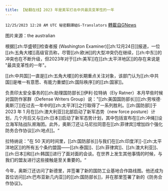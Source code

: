 ```yaml
---
title: 【秘翻在线】2023 年是美军打击中共最具变革性的一年
---
```

`12/25/2023 12:28 AM UTC 秘密翻譯組G-Translators` [轉載自GNews](https://gnews.org/articles/2147898)

图片来源：the australian

根据[[zh:华盛顿]]检查者报 (Washington Examiner)[[zh:12月24日]]报道，一位[[zh:五角大楼]]高级官员称，尽管[[zh:欧洲]]的大型冲突仍在继续，[[zh:中东]]的冲突也在不断升级，但2023年对于[[zh:美军]]在[[zh:太平洋地区]]的存在来说是 "最具变革性的一年"。

[[zh:中共国]]一直是[[zh:五角大楼]]的长期重点关注对象，该部门认为[[zh:中共国]]是唯一有意愿、有能力重塑[[zh:国际秩序]]的[[zh:国家]]。

负责印太安全事务的[[zh:助理国防部长]]伊利·拉特纳（Ely Ratner）本月早些时候对国防作家群（Defense Writers Group）说："[[zh:美国国防部长]][[zh:劳埃德·奥斯汀]]在过去一年中的[[zh:太平洋]]之行取得了一系列胜利。[[zh:国防部]]于 2023 年 1 月在[[zh:澳大利亚]]北部启动了新军态势（new force posture）计划，几个月后又与[[zh:日本]]启动了新军态势计划，其中包括宣布在[[zh:冲绳]]设立海军陆战队濒海团。此外，奥斯汀还让马尼拉同意在[[zh:菲律宾]]增加四个强化防务合作协议[[zh:地点]]。“

拉特纳说："在 50 天的时间里，[[zh:国防部长]]与我们在[[zh:印度洋]]\-[[zh:太平洋地区]]的所有五个条约盟国——[[zh:泰国]]、[[zh:菲律宾]]、[[zh:澳大利亚]]、[[zh:日本]]和[[zh:韩国]]进行了面对面的会谈。在世界上发生其他事情的时候，与我们的盟友进行这些接触是至关重要的。“

今年，奥斯汀还访问了新德里，并签署了新的国防工业基地合作路线图。他还成为首位访问[[zh:巴布亚新几内亚]]的[[zh:国防部长]]，并在那里签署了新的《防务合作协议》。
